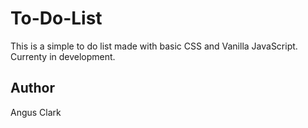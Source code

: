 # To-Do-List
This is a simple to do list made with basic CSS and Vanilla JavaScript. Currenty in development.
## Author
Angus Clark
